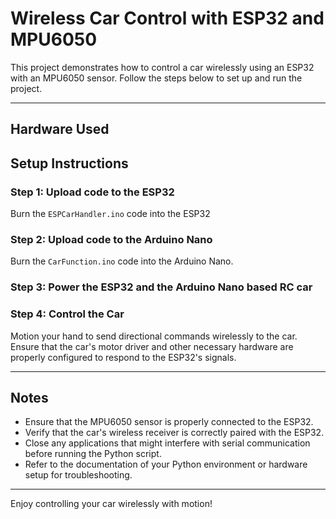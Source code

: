 # Wireless Car Control with ESP32 and MPU6050

This project demonstrates how to control a car wirelessly using an ESP32 with an MPU6050 sensor. Follow the steps below to set up and run the project.

---

## Hardware Used



## Setup Instructions

### Step 1: Upload code to the ESP32

Burn the `ESPCarHandler.ino` code into the ESP32

### Step 2: Upload code to the Arduino Nano

Burn the `CarFunction.ino` code into the Arduino Nano.

### Step 3: Power the ESP32 and the Arduino Nano based RC car

### Step 4: Control the Car

Motion your hand to send directional commands wirelessly to the car. Ensure that the car's motor driver and other necessary hardware are properly configured to respond to the ESP32's signals.

---

## Notes

- Ensure that the MPU6050 sensor is properly connected to the ESP32.
- Verify that the car's wireless receiver is correctly paired with the ESP32.
- Close any applications that might interfere with serial communication before running the Python script.
- Refer to the documentation of your Python environment or hardware setup for troubleshooting.

---

Enjoy controlling your car wirelessly with motion!

